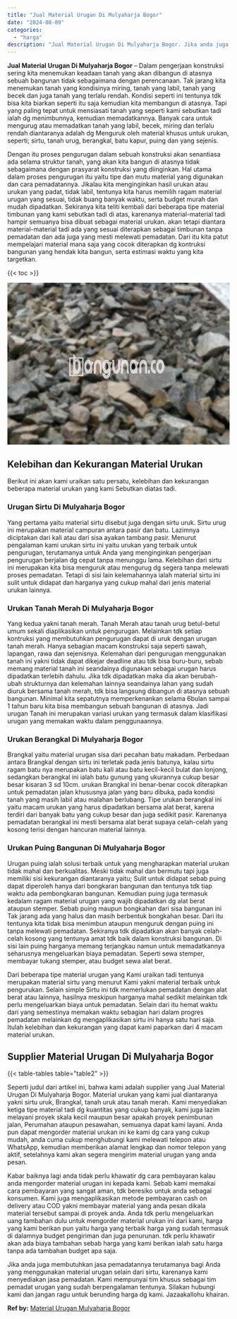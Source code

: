 ```yaml
---
title: "Jual Material Urugan Di Mulyaharja Bogor"
date: "2024-08-09"
categories: 
  - "harga"
description: "Jual Material Urugan Di Mulyaharja Bogor. Jika anda juga membutuhkan jasa pemadatannya terutamanya bagi Anda yang menggunakan material urugan selain dari sir..."
---
```


**Jual Material Urugan Di Mulyaharja Bogor** – Dalam pengerjaan konstruksi sering kita menemukan keadaan tanah yang akan dibangun di atasnya sebuah bangunan tidak sebagaimana dengan perencanaan. Tak jarang kita menemukan tanah yang kondisinya miring, tanah yang labil, tanah yang becek dan juga tanah yang terlalu rendah. Kondisi seperti ini tentunya tdk bisa kita biarkan seperti itu saja kemudian kita membangun di atasnya. Tapi yang paling tepat untuk mensiasati tanah yang seperti kami sebutkan tadi ialah dg menimbunnya, kemudian memadatkannya. Banyak cara untuk mengurug atau memadatkan tanah yang labil, becek, miring dan terlalu rendah diantaranya adalah dg Menguruk oleh material khusus untuk urukan, seperti; sirtu, tanah urug, berangkal, batu kapur, puing dan yang sejenis.

Dengan itu proses pengurugan dalam sebuah konstruksi akan senantiasa ada selama struktur tanah, yang akan kita bangun di atasnya tidak sebagaimana dengan prasyarat konstruksi yang diinginkan. Hal utama dalam proses pengurugan itu yaitu tipe dan mutu material yang digunakan dan cara pemadatannya. Jikalau kita menginginkan hasil urukan atau urukan yang padat, tidak labil, tentunya kita harus memilih ragam material urugan yang sesuai, tidak buang banyak waktu, serta budget murah dan mudah dipadatkan. Sekiranya kita teliti kembali dari beberapa tipe material timbunan yang kami sebutkan tadi di atas, karenanya material-material tadi hampir semuanya bisa dibuat sebagai material urukan. akan tetapi diantara material-material tadi ada yang sesuai diterapkan sebagai timbunan tanpa pemadatan dan ada juga yang mesti melewati pemadatan. Dari itu kita patut mempelajari material mana saja yang cocok diterapkan dg kontruksi bangunan yang hendak kita bangun, serta estimasi waktu yang kita targetkan.

{{< toc >}}

![Jual Material Urugan Di Mulyaharja Bogor](/images/jual-urugan-15.png)

## Kelebihan dan Kekurangan Material Urukan

Berikut ini akan kami uraikan satu persatu, kelebihan dan kekurangan beberapa material urukan yang kami Sebutkan diatas tadi.

### Urugan Sirtu Di Mulyaharja Bogor

Yang pertama yaitu material sirtu disebut juga dengan sirtu uruk. Sirtu urug ini merupakan material campuran antara pasir dan batu. Lazimnya diciptakan dari kali atau dari sisa ayakan tambang pasir. Menurut pengalaman kami urukan sirtu ini yaitu urukan yang terbaik untuk pengurugan, terutamanya untuk Anda yang menginginkan pengerjaan pengurugan berjalan dg cepat tanpa menunggu lama. Kelebihan dari sirtu ini merupakan kita bisa menguruk atau mengurug dg segera tanpa melewati proses pemadatan. Tetapi di sisi lain kelemahannya ialah material sirtu ini sulit untuk didapat dan harganya yang cukup mahal dari jenis material urukan lainnya.

### Urukan Tanah Merah Di Mulyaharja Bogor

Yang kedua yakni tanah merah. Tanah Merah atau tanah urug betul-betul umum sekali diaplikasikan untuk pengurugan. Melainkan tdk setiap kontruksi yang membutuhkan pengurugan dapat di uruk dengan urugan tanah merah. Hanya sebagian macam konstruksi saja seperti sawah, lapangan, rawa dan sejenisnya. Kelemahan dari pengurugan menggunakan tanah ini yakni tidak dapat dikejar deadline atau tdk bisa buru-buru, sebab memang material tanah ini seandainya digunakan sebagai urugan harus dipadatkan terlebih dahulu. Jika tdk dipadatkan maka dia akan berubah-ubah strukturnya dan kelemahan lainnya seandainya lahan yang sudah diuruk bersama tanah merah, tdk bisa langsung dibangun di atasnya sebuah bangunan. Minimal kita sepatutnya memperkenankan selama 6bulan sampai 1 tahun baru kita bisa membangun sebuah bangunan di atasnya. Jadi urugan Tanah ini merupakan variasi urukan yang termasuk dalam klasifikasi urugan yang memakan waktu dalam penggunaannya.

### Urukan Berangkal Di Mulyaharja Bogor

Brangkal yaitu material urugan sisa dari pecahan batu makadam. Perbedaan antara Brangkal dengan sirtu ini terletak pada jenis batunya, kalau sirtu ragam batu nya merupakan batu kali atau batu kecil-kecil bulat dan lonjong, sedangkan berangkal ini ialah batu gunung yang ukurannya cukup besar besar kisaran 3 sd 10cm. urukan Brangkal ini benar-benar cocok diterapkan untuk pemadatan jalan khususnya jalan yang baru dibuka, pada kondisi tanah yang masih labil atau malahan berlubang. Tipe urukan berangkal ini yaitu macam urukan yang harus dipadatkan bersama alat berat, karena terdiri dari banyak batu yang cukup besar dan juga sedikit pasir. Karenanya pemadatan berangkal ini mesti bersama alat berat supaya celah-celah yang kosong terisi dengan hancuran material lainnya.

### Urukan Puing Bangunan Di Mulyaharja Bogor

Urugan puing ialah solusi terbaik untuk yang mengharapkan material urukan tidak mahal dan berkualitas. Meski tidak mahal dan bermutu tapi juga memiliki sisi kekurangan diantaranya yaitu; Sulit untuk didapat sebab puing dapat diperoleh hanya dari bongkaran bangunan dan tentunya tdk tiap waktu ada pembongkaran bangunan. Kemudian puing juga termasuk kedalam ragam material urugan yang wajib dipadatkan dg alat berat ataupun stemper. Sebab puing maupun bongkahan dari sisa bangunan ini Tak jarang ada yang halus dan masih berbentuk bongkahan besar. Dari itu tentunya kita tidak bisa menimbun ataupun menguruk dengan puing ini tanpa melewati pemadatan. Sekiranya tdk dipadatkan akan banyak celah-celah kosong yang tentunya amat tdk baik dalam konstruksi bangunan. Di sisi lain puing harganya memang terjangkau namun untuk memadatkannya seharusnya mengeluarkan biaya pemadatan. Seperti sewa stemper, membayar tukang stemper, atau budget sewa alat berat.

Dari beberapa tipe material urugan yang Kami uraikan tadi tentunya merupakan material sirtu yang menurut Kami yakni material terbaik untuk pengurukan. Selain simple Sirtu ini tdk memerlukan pemadatan dengan alat berat atau lainnya, hasilnya meskipun harganya mahal sedikit melainkan tdk perlu mengeluarkan biaya untuk pemadatan. Selain dari itu hemat waktu dari yang semestinya memakan waktu sebagian hari dalam progres pemadatan melainkan dg mengaplikasikan sirtu ini hanya satu hari saja. Itulah kelebihan dan kekurangan yang dapat kami paparkan dari 4 macam material urukan.

## Supplier Material Urugan Di Mulyaharja Bogor

{{< table-tables table="table2" >}}

Seperti judul dari artikel ini, bahwa kami adalah supplier yang Jual Material Urugan Di Mulyaharja Bogor. Material urukan yang kami jual diantaranya yakni sirtu uruk, Brangkal, tanah uruk atau tanah merah. Kami menyediakan ketiga tipe material tadi dg kuantitas yang cukup banyak, kami juga lazim melayani proyek skala kecil maupun besar apakah proyek penimbunan jalan, Perumahan ataupun pesawahan, semuanya dapat kami layani. Anda pun dapat mengorder material urukan ini ke kami dg cara yang cukup mudah, anda cuma cukup menghubungi kami melewati telepon atau WhatsApp, kemudian memberikan alamat lengkap dan nomor telepon yang aktif, setelahnya kami akan segera mengirim material urugan yang anda pesan.

Kabar baiknya lagi anda tidak perlu khawatir dg cara pembayaran kalau anda mengorder material urugan ini kepada kami. Sebab kami memakai cara pembayaran yang sangat aman, tdk beresiko untuk anda sebagai konsumen. Kami juga mengaplikasikan metode pembayaran cash on delivery atau COD yakni membayar material yang anda pesan dikala material tersebut sampai di proyek anda. Anda tdk perlu mengeluarkan uang tambahan dulu untuk mengorder material urukan ini dari kami, harga yang kami berikan pun yaitu harga yang terbaik harga yang sudah termasuk di dalamnya budget pengiriman dan juga penurunan. tdk perlu khawatir akan ada biaya tambahan sebab harga yang kami berikan ialah satu harga tanpa ada tambahan budget apa saja.

Jika anda juga membutuhkan jasa pemadatannya terutamanya bagi Anda yang menggunakan material urugan selain dari sirtu, karenanya kami menyediakan jasa pemadatan. Kami mempunyai tim khusus sebagai tim pemadat urugan yang sudah berpengalaman tentunya. Silakan hubungi kami dan jangan ragu untuk berunding harga dg kami. Jazaakallohu khairan.

**Ref by:** [Material Urugan Mulyaharja Bogor](https://id.wikipedia.org/wiki/Material)
